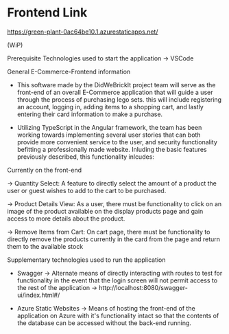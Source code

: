 # Frontend Link

https://green-plant-0ac64be10.1.azurestaticapps.net/

(WiP)

Prerequisite Technologies used to start the application
 -> VSCode

General E-Commerce-Frontend information
  - This software made by the DidWeBrickIt project team will serve as the front-end of an overall E-Commerce application that will guide a user through the process of purchasing lego sets. this will include registering an account, logging in, adding items to a shopping cart, and lastly entering their card information to make a purchase. 

- Utilizing TypeScript in the Angular framework, the team has been working towards implementing several user stories that can both provide more convenient service to the user, and security functionality befitting a professionally made website. Inluding the basic features previously described, this functionality inlcudes:

Currently on the front-end

-> Quantity Select: A feature to directly select the amount of a product the user or guest wishes to add to the cart to be purchased. 

-> Product Details View: As a user, there must be functionality to click on an image of the product available on the display products page and gain access to more details about the product.

-> Remove Items from Cart: On cart page, there must be functionality to directly remove the products currently in the card from the page and return them to the available stock


Supplementary technologies used to run the application
 - Swagger
    -> Alternate means of directly interacting with routes to test for functionality in the event that the login screen will not permit access to the rest of the application 
    -> http://localhost:8080/swagger-ui/index.html#/
    
 - Azure Static Websites
    -> Means of hosting the front-end of the application on Azure with it's functionality intact so that the contents of the database can be accessed without the back-end running.
    
